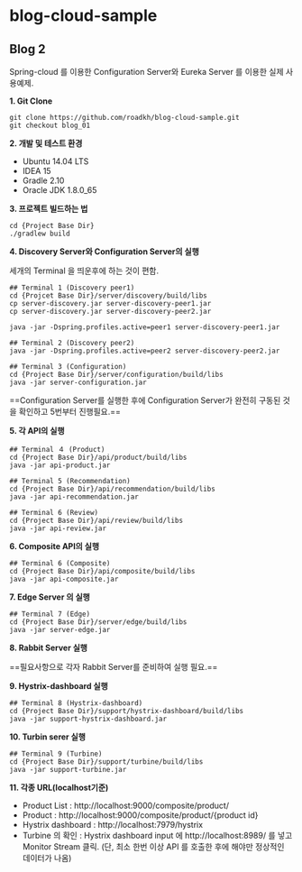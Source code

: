 # blog-cloud-sample

## Blog 2

Spring-cloud 를 이용한 Configuration Server와 Eureka Server 를 이용한 실제 사용예제.


**1. Git Clone**

```
git clone https://github.com/roadkh/blog-cloud-sample.git
git checkout blog_01
```

**2. 개발 및 테스트 환경**
- Ubuntu 14.04 LTS
- IDEA 15
- Gradle 2.10
- Oracle JDK 1.8.0_65

**3. 프로젝트 빌드하는 법**

```
cd {Project Base Dir} 
./gradlew build
```

**4. Discovery Server와 Configuration Server의 실행**

세개의 Terminal 을 띄운후에 하는 것이 편함.

```
## Terminal 1 (Discovery peer1)
cd {Projcet Base Dir}/server/discovery/build/libs
cp server-discovery.jar server-discovery-peer1.jar
cp server-discovery.jar server-discovery-peer2.jar

java -jar -Dspring.profiles.active=peer1 server-discovery-peer1.jar

## Terminal 2 (Discovery peer2)
java -jar -Dspring.profiles.active=peer2 server-discovery-peer2.jar

## Terminal 3 (Configuration)
cd {Project Base Dir}/server/configuration/build/libs
java -jar server-configuration.jar
```

==Configuration Server를 실행한 후에 Configuration Server가 완전히 구동된 것을 확인하고 5번부터 진행필요.==


**5. 각 API의 실행**

```
## Terminal ４ (Product)
cd {Project Base Dir}/api/product/build/libs
java -jar api-product.jar

## Terminal 5 (Recommendation)
cd {Project Base Dir}/api/recommendation/build/libs
java -jar api-recommendation.jar

## Terminal 6 (Review)
cd {Project Base Dir}/api/review/build/libs
java -jar api-review.jar
```

**6. Composite API의 실행**

```
## Terminal 6 (Composite)
cd {Project Base Dir}/api/composite/build/libs
java -jar api-composite.jar
```

**7. Edge Server 의 실행**

```
## Terminal 7 (Edge)
cd {Project Base Dir}/server/edge/build/libs
java -jar server-edge.jar
```

**8. Rabbit Server 실행**

==필요사항으로 각자 Rabbit Server를 준비하여 실행 필요.==


**9. Hystrix-dashboard 실행**

```
## Terminal 8 (Hystrix-dashboard)
cd {Project Base Dir}/support/hystrix-dashboard/build/libs
java -jar support-hystrix-dashboard.jar
```

**10. Turbin serer 실행**

```
## Terminal 9 (Turbine)
cd {Project Base Dir}/support/turbine/build/libs
java -jar support-turbine.jar
```

**11. 각종 URL(localhost기준)**

- Product List : http://localhost:9000/composite/product/
- Product : http://localhost:9000/composite/product/{product id}
- Hystrix dashboard : http://localhost:7979/hystrix
- Turbine 의 확인 : Hystrix dashboard input 에 http://localhost:8989/ 를 넣고 Monitor Stream 클릭. (단, 최소 한번 이상 API 를 호출한 후에 해야만 정상적인 데이터가 나옴)